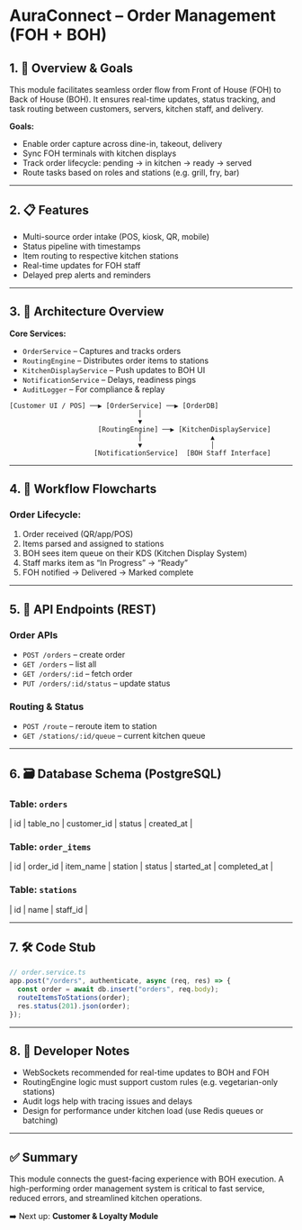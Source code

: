 # AuraConnect – Order Management (FOH + BOH)

## 1. 🧾 Overview & Goals

This module facilitates seamless order flow from Front of House (FOH) to Back of House (BOH). It ensures real-time updates, status tracking, and task routing between customers, servers, kitchen staff, and delivery.

**Goals:**

- Enable order capture across dine-in, takeout, delivery
- Sync FOH terminals with kitchen displays
- Track order lifecycle: pending → in kitchen → ready → served
- Route tasks based on roles and stations (e.g. grill, fry, bar)

---

## 2. 📋 Features

- Multi-source order intake (POS, kiosk, QR, mobile)
- Status pipeline with timestamps
- Item routing to respective kitchen stations
- Real-time updates for FOH staff
- Delayed prep alerts and reminders

---

## 3. 🧱 Architecture Overview

**Core Services:**

- `OrderService` – Captures and tracks orders
- `RoutingEngine` – Distributes order items to stations
- `KitchenDisplayService` – Push updates to BOH UI
- `NotificationService` – Delays, readiness pings
- `AuditLogger` – For compliance & replay

```
[Customer UI / POS] ──▶ [OrderService] ──▶ [OrderDB]
                                │
                                ▼
                      [RoutingEngine] ──▶ [KitchenDisplayService]
                                │                 ▲
                                ▼                 │
                     [NotificationService]  [BOH Staff Interface]
```

---

## 4. 🔄 Workflow Flowcharts

### Order Lifecycle:

1. Order received (QR/app/POS)
2. Items parsed and assigned to stations
3. BOH sees item queue on their KDS (Kitchen Display System)
4. Staff marks item as “In Progress” → “Ready”
5. FOH notified → Delivered → Marked complete

---

## 5. 📡 API Endpoints (REST)

### Order APIs

- `POST /orders` – create order
- `GET /orders` – list all
- `GET /orders/:id` – fetch order
- `PUT /orders/:id/status` – update status

### Routing & Status

- `POST /route` – reroute item to station
- `GET /stations/:id/queue` – current kitchen queue

---

## 6. 🗃️ Database Schema (PostgreSQL)

### Table: `orders`

\| id | table\_no | customer\_id | status | created\_at |

### Table: `order_items`

\| id | order\_id | item\_name | station | status | started\_at | completed\_at |

### Table: `stations`

\| id | name | staff\_id |

---

## 7. 🛠️ Code Stub

```ts
// order.service.ts
app.post("/orders", authenticate, async (req, res) => {
  const order = await db.insert("orders", req.body);
  routeItemsToStations(order);
  res.status(201).json(order);
});
```

---

## 8. 📘 Developer Notes

- WebSockets recommended for real-time updates to BOH and FOH
- RoutingEngine logic must support custom rules (e.g. vegetarian-only stations)
- Audit logs help with tracing issues and delays
- Design for performance under kitchen load (use Redis queues or batching)

---

## ✅ Summary

This module connects the guest-facing experience with BOH execution. A high-performing order management system is critical to fast service, reduced errors, and streamlined kitchen operations.

➡️ Next up: **Customer & Loyalty Module**

